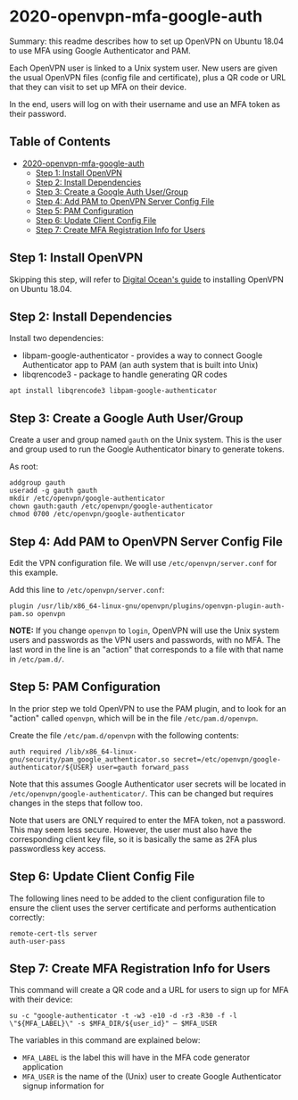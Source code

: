 # 2020-openvpn-mfa-google-auth

Summary: this readme describes how to set up OpenVPN on Ubuntu 18.04
to use MFA using Google Authenticator and PAM.

Each OpenVPN user is linked to a Unix system user. New users are given
the usual OpenVPN files (config file and certificate), plus a QR code
or URL that they can visit to set up MFA on their device.

In the end, users will log on with their username and use an MFA token
as their password.


## Table of Contents

* [2020\-openvpn\-mfa\-google\-auth](#2020-openvpn-mfa-google-auth)
    * [Step 1: Install OpenVPN](#step-1-install-openvpn)
    * [Step 2: Install Dependencies](#step-2-install-dependencies)
    * [Step 3: Create a Google Auth User/Group](#step-3-create-a-google-auth-usergroup)
    * [Step 4: Add PAM to OpenVPN Server Config File](#step-4-add-pam-to-openvpn-server-config-file)
    * [Step 5: PAM Configuration](#step-5-pam-configuration)
    * [Step 6: Update Client Config File](#step-6-update-client-config-file)
    * [Step 7: Create MFA Registration Info for Users](#step-7-create-mfa-registration-info-for-users)


## Step 1: Install OpenVPN

Skipping this step, will refer to [Digital Ocean's
guide](https://www.digitalocean.com/community/tutorials/how-to-set-up-an-openvpn-server-on-ubuntu-18-04)
to installing OpenVPN on Ubuntu 18.04.


## Step 2: Install Dependencies

Install two dependencies:

* libpam-google-authenticator - provides a way to connect Google Authenticator app
  to PAM (an auth system that is built into Unix)
* libqrencode3 - package to handle generating QR codes

```
apt install libqrencode3 libpam-google-authenticator
```


## Step 3: Create a Google Auth User/Group

Create a user and group named `gauth` on the Unix system. This is the user and group
used to run the Google Authenticator binary to generate tokens.

As root:

```
addgroup gauth
useradd -g gauth gauth
mkdir /etc/openvpn/google-authenticator
chown gauth:gauth /etc/openvpn/google-authenticator
chmod 0700 /etc/openvpn/google-authenticator
```


## Step 4: Add PAM to OpenVPN Server Config File

Edit the VPN configuration file. We will use `/etc/openvpn/server.conf`
for this example.

Add this line to `/etc/openvpn/server.conf`:

```
plugin /usr/lib/x86_64-linux-gnu/openvpn/plugins/openvpn-plugin-auth-pam.so openvpn
```

**NOTE:** If you change `openvpn` to `login`, OpenVPN will use the Unix
system users and passwords as the VPN users and passwords, with no MFA.
The last word in the line is an "action" that corresponds to a file with
that name in `/etc/pam.d/`.


## Step 5: PAM Configuration

In the prior step we told OpenVPN to use the PAM plugin, and to look for
an "action" called `openvpn`, which will be in the file `/etc/pam.d/openvpn`.

Create the file `/etc/pam.d/openvpn` with the following contents:

```
auth required /lib/x86_64-linux-gnu/security/pam_google_authenticator.so secret=/etc/openvpn/google-authenticator/${USER} user=gauth forward_pass
```

Note that this assumes Google Authenticator user secrets will be located in 
`/etc/openvpn/google-authenticator/`. This can be changed but requires changes
in the steps that follow too.

Note that users are ONLY required to enter the MFA token, not a password. This may seem less secure.
However, the user must also have the corresponding client key file, so it is basically the same as 2FA
plus passwordless key access.


## Step 6: Update Client Config File

The following lines need to be added to the client configuration file to ensure
the client uses the server certificate and performs authentication correctly:

```
remote-cert-tls server
auth-user-pass
```

## Step 7: Create MFA Registration Info for Users

This command will create a QR code and a URL for users to sign up for MFA with their device:

```
su -c "google-authenticator -t -w3 -e10 -d -r3 -R30 -f -l \"${MFA_LABEL}\" -s $MFA_DIR/${user_id}" — $MFA_USER
```

The variables in this command are explained below:

* `MFA_LABEL` is the label this will have in the MFA code generator application
* `MFA_USER` is the name of the (Unix) user to create Google Authenticator signup information for

